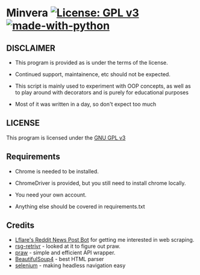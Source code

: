 
# Minvera   [![License: GPL v3](https://img.shields.io/badge/License-GPL%20v3-blue.svg)](https://www.gnu.org/licenses/gpl-3.0) [![made-with-python](https://img.shields.io/badge/Made%20with-Python-1f425f.svg)](https://www.python.org/)


## DISCLAIMER

* This program is provided as is under the terms of the license.

* Continued support, maintainence, etc should not be expected.

* This script is mainly used to experiment with OOP concepts, as well as to play around with decorators and is purely for educational purposes

* Most of it was written in a day, so don't expect too much   

## LICENSE

This program is licensed under the [GNU GPL v3](https://www.gnu.org/licenses/gpl-3.0.en.html)

  

## Requirements

* Chrome is needed to be installed.

* ChromeDriver is provided, but you still need to install chrome locally.

* You need your own account.

* Anything else should be covered in requirements.txt

  

## Credits

* [Lflare's Reddit News Post Bot](https://github.com/LFlare/RedditNewsPostBot/) for getting me interested in web scraping.
* [rsg-retrivr](https://github.com/fterh/rsg-retrivr) - looked at it to figure out praw.
* [praw](https://github.com/praw-dev/praw) - simple and efficient API wrapper.
* [BeautifulSoup4](https://www.crummy.com/software/BeautifulSoup/bs4/doc/) - best HTML parser
* [selenium](https://pypi.org/project/selenium/) - making headless navigation easy